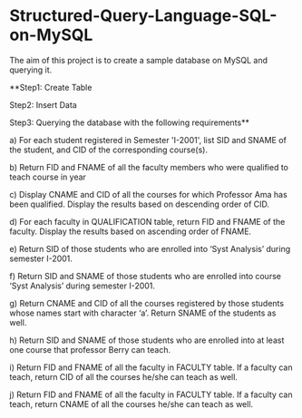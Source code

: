 # Structured-Query-Language-SQL-on-MySQL

The aim of this project is to create a sample database on MySQL and querying it.

**Step1: Create Table 

Step2: Insert Data

Step3: Querying the database with the following requirements**

a) For each student registered in Semester 'I-2001', list SID and SNAME of the student, and CID
of the corresponding course(s).

b) Return FID and FNAME of all the faculty members who were qualified to teach course in year

c) Display CNAME and CID of all the courses for which Professor Ama has been qualified.
Display the results based on descending order of CID.

d) For each faculty in QUALIFICATION table, return FID and FNAME of the faculty. Display the
results based on ascending order of FNAME.

e) Return SID of those students who are enrolled into ‘Syst Analysis’ during semester I-2001.

f) Return SID and SNAME of those students who are enrolled into course ‘Syst Analysis’ during
semester I-2001.

g) Return CNAME and CID of all the courses registered by those students whose names start with
character ‘a’. Return SNAME of the students as well.

h) Return SID and SNAME of those students who are enrolled into at least one course that
professor Berry can teach.

i) Return FID and FNAME of all the faculty in FACULTY table. If a faculty can teach, return
CID of all the courses he/she can teach as well.

j) Return FID and FNAME of all the faculty in FACULTY table. If a faculty can teach, return
CNAME of all the courses he/she can teach as well.
